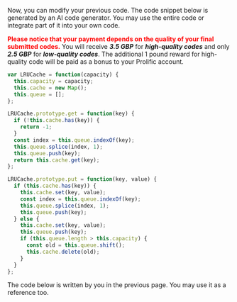 Now, you can modify your previous code.  The code snippet below is generated by an AI code generator. You may use the entire code or integrate part of it into your own code. 



<span style="color: red;">**Please notice that your payment depends on the quality of your final submitted codes.**</span> You will receive ***3.5 GBP*** for ***high-quality codes*** and only ***2.5 GBP*** for ***low-quality codes***. The additional 1 pound reward for high-quality code will be paid as a bonus to your Prolific account.  

```javascript
var LRUCache = function(capacity) {
  this.capacity = capacity;
  this.cache = new Map(); 
  this.queue = []; 
};

LRUCache.prototype.get = function(key) {
  if (!this.cache.has(key)) {
    return -1;
  }
  const index = this.queue.indexOf(key);
  this.queue.splice(index, 1);
  this.queue.push(key);
  return this.cache.get(key);
};

LRUCache.prototype.put = function(key, value) {
  if (this.cache.has(key)) {
    this.cache.set(key, value);
    const index = this.queue.indexOf(key);
    this.queue.splice(index, 1);
    this.queue.push(key);
  } else {
    this.cache.set(key, value);
    this.queue.push(key);
    if (this.queue.length > this.capacity) {
      const old = this.queue.shift(); 
      this.cache.delete(old);
    }
  }
};
```

The code below is written by you in the previous page. You may use it as a reference too. 